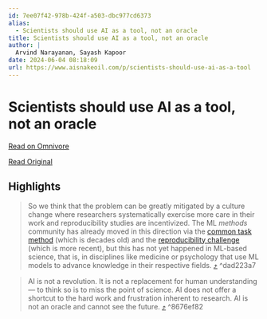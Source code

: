 ```yaml
---
id: 7ee07f42-978b-424f-a503-dbc977cd6373
alias:
  - Scientists should use AI as a tool, not an oracle
title: Scientists should use AI as a tool, not an oracle
author: |
  Arvind Narayanan, Sayash Kapoor
date: 2024-06-04 08:18:09
url: https://www.aisnakeoil.com/p/scientists-should-use-ai-as-a-tool
---
```


# Scientists should use AI as a tool, not an oracle

[Read on Omnivore](https://omnivore.app/me/https-www-aisnakeoil-com-p-scientists-should-use-ai-as-a-tool-18fe21ccb78)

[Read Original](https://www.aisnakeoil.com/p/scientists-should-use-ai-as-a-tool)

## Highlights

> So we think that the problem can be greatly mitigated by a culture change where researchers systematically exercise more care in their work and reproducibility studies are incentivized. The ML _methods_ community has already moved in this direction via the [common task method](https://www.simonsfoundation.org/event/reproducible-research-and-the-common-task-method/) (which is decades old) and the [reproducibility challenge](https://arxiv.org/abs/2003.12206) (which is more recent), but this has not yet happened in ML-based science, that is, in disciplines like medicine or psychology that use ML models to advance knowledge in their respective fields. [⤴️](https://omnivore.app/me/https-www-aisnakeoil-com-p-scientists-should-use-ai-as-a-tool-18fe21ccb78#dad223a7-172c-4e76-8dcf-f41ea4e25482)  ^dad223a7

> AI is not a revolution. It is not a replacement for human understanding — to think so is to miss the point of science. AI does not offer a shortcut to the hard work and frustration inherent to research. AI is not an oracle and cannot see the future. [⤴️](https://omnivore.app/me/https-www-aisnakeoil-com-p-scientists-should-use-ai-as-a-tool-18fe21ccb78#8676ef82-7141-4ccf-9fa8-cbe6d0a9fbc5)  ^8676ef82

